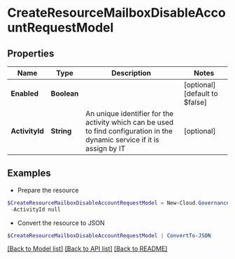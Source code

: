 # CreateResourceMailboxDisableAccountRequestModel
## Properties

Name | Type | Description | Notes
------------ | ------------- | ------------- | -------------
**Enabled** | **Boolean** |  | [optional] [default to $false]
**ActivityId** | **String** | An unique identifier for the activity which can be used to find configuration in the dynamic service if it is assign by IT | [optional] 

## Examples

- Prepare the resource
```powershell
$CreateResourceMailboxDisableAccountRequestModel = New-Cloud.Governance.ClientCreateResourceMailboxDisableAccountRequestModel  -Enabled null `
 -ActivityId null
```

- Convert the resource to JSON
```powershell
$CreateResourceMailboxDisableAccountRequestModel | ConvertTo-JSON
```

[[Back to Model list]](../README.md#documentation-for-models) [[Back to API list]](../README.md#documentation-for-api-endpoints) [[Back to README]](../README.md)


